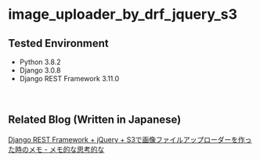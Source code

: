 # image_uploader_by_drf_jquery_s3

## Tested Environment

- Python 3.8.2
- Django 3.0.8
- Django REST Framework 3.11.0

　  

## Related Blog (Written in Japanese)

[Django REST Framework + jQuery + S3で画像ファイルアップローダーを作った時のメモ - メモ的な思考的な](https://thinkami.hatenablog.com/entry/2020/07/30/224646)
